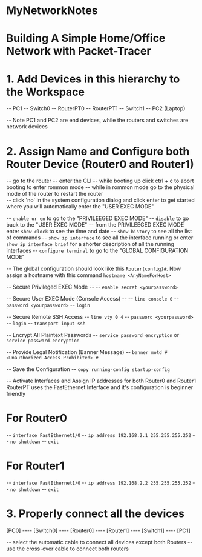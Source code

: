 # MyNetworkNotes

# Building A Simple Home/Office Network with Packet-Tracer

# 1. Add Devices in this hierarchy to the Workspace

-- PC1
-- Switch0
-- RouterPT0
-- RouterPT1
-- Switch1
-- PC2 (Laptop)

-- Note PC1 and PC2 are end devices, while the routers and switches are network devices

# 2. Assign Name and Configure both Router Device (Router0 and Router1)
-- go to the router
-- enter the CLI
-- while booting up click ctrl + c to abort booting to enter rommon mode 
-- while in rommon mode go to the physical mode of the router to restart the router  
-- click 'no' in the system configuration dialog and click enter to get started where you will automatically enter the "USER EXEC MODE"
 
-- `enable or en` to go to the "PRIVILEEGED EXEC MODE"
-- `disable` to go back to the "USER EXEC MODE"
-- from the PRIVILEEGED EXEC MODE enter `show clock` to see the time and date 
-- `show history` to see all the list of commands
-- `show ip interface` to see all the interface running or enter `show ip interface brief` for a shorter description of all the running interfaces 
-- `configure terminal` to go to the "GLOBAL CONFIGURATION MODE"

-- The global configuration should look like this `Router(config)#`. Now assign a hostname with this command `hostname <AnyNameForHost>`

-- Secure Privileged EXEC Mode --
-- `enable secret <yourpassword>`

-- Secure User EXEC Mode (Console Access) --
-- `line console 0`
-- `password <yourpassword>`
-- `login`

-- Secure Remote SSH Access
-- `line vty 0 4`
-- `password <yourpassword>`
-- `login`
-- `transport input ssh`

-- Encrypt All Plaintext Passwords
-- `service password encryption` or `service password-encryption`

-- Provide Legal Notification (Banner Message)
-- `banner motd # <Unauthorized Access Prohibited> #`

-- Save the Configuration
-- `copy running-config startup-config`

-- Activate Interfaces and Assign IP addresses for both Router0 and Router1
RouterPT uses the FastEthernet Interface and it's configuration is beginner friendly

# For Router0
-- `interface FastEthernet1/0`
-- `ip address 192.168.2.1 255.255.255.252`
-- `no shutdown`
-- `exit`

# For Router1
-- `interface FastEthernet1/0`
-- `ip address 192.168.2.2 255.255.255.252`
-- `no shutdown`
-- `exit`

# 3. Properly connect all the devices

[PC0] ---- [Switch0] ---- [Router0] ---- [Router1] ---- [Switch1] ---- [PC1]

-- select the automatic cable to connect all devices except both Routers
-- use the cross-over cable to connect both routers 
